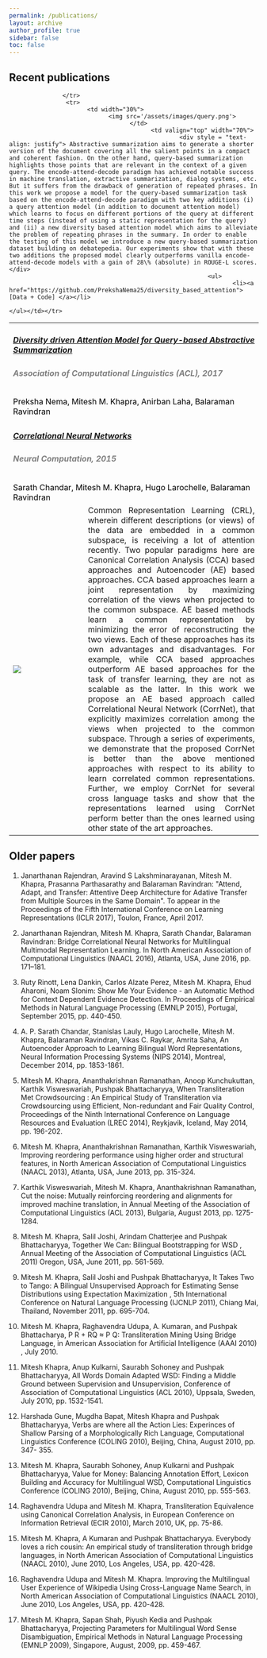```yaml
---
permalink: /publications/
layout: archive 
author_profile: true
sidebar: false
toc: false 
---
```


## Recent publications
<table width="100%" align="center" border="0" cellspacing="0">
 <tr>
   <td width ="100%" colspan="2">
       <a href="https://arxiv.org/abs/1704.08300"><h5>Diversity driven Attention Model for Query-based Abstractive Summarization</h5></a><font color="grey"><h6><i><b> Association of Computational Linguistics (ACL), 2017</b></i></h6></font>
	      <font color="black"> Preksha Nema, Mitesh M. Khapra, Anirban Laha, Balaraman Ravindran </font>
		      </td>
			    
				   </tr>
				    <tr>
					      <td width="30%">
						        <img src='/assets/images/query.png'>         
								      </td>
									        <td valign="top" width="70%"> 
											        <div style = "text-align: justify"> Abstractive summarization aims to generate a shorter version of the document covering all the salient points in a compact and coherent fashion. On the other hand, query-based summarization highlights those points that are relevant in the context of a given query. The encode-attend-decode paradigm has achieved notable success in machine translation, extractive summarization, dialog systems, etc. But it suffers from the drawback of generation of repeated phrases. In this work we propose a model for the query-based summarization task based on the encode-attend-decode paradigm with two key additions (i) a query attention model (in addition to document attention model) which learns to focus on different portions of the query at different time steps (instead of using a static representation for the query) and (ii) a new diversity based attention model which aims to alleviate the problem of repeating phrases in the summary. In order to enable the testing of this model we introduce a new query-based summarization dataset building on debatepedia. Our experiments show that with these two additions the proposed model clearly outperforms vanilla encode-attend-decode models with a gain of 28\% (absolute) in ROUGE-L scores.</div>
													        <ul>
															       <li><a href="https://github.com/PrekshaNema25/diversity_based_attention"> [Data + Code] </a></li>
																	        </ul></td></tr>

 <tr>
    <td width ="100%" colspan="2">
	       <a href="https://arxiv.org/abs/1504.07225"><h5>Correlational Neural Networks</h5></a><font color="grey"><h6><i><b> Neural Computation, 2015</b></i></h6></font><font color="black"> Sarath Chandar, Mitesh M. Khapra, Hugo Larochelle, Balaraman Ravindran </font>
   </td></tr>
<tr>
<td width="30%">
<img src='/assets/images/corrnet.png'>
</td> <td valign="top" width="70%">
		<div style = "text-align: justify"> Common Representation Learning (CRL), wherein different descriptions (or views) of the data are embedded in a common subspace, is receiving a lot of attention recently. Two popular paradigms here are Canonical Correlation Analysis (CCA) based approaches and Autoencoder (AE) based approaches. CCA based approaches learn a joint representation by maximizing correlation of the views when projected to the common subspace. AE based methods learn a common representation by minimizing the error of reconstructing the two views. Each of these approaches has its own advantages and disadvantages. For example, while CCA based approaches outperform AE based approaches for the task of transfer learning, they are not as scalable as the latter. In this work we propose an AE based approach called Correlational Neural Network (CorrNet), that explicitly maximizes correlation among the views when projected to the common subspace. Through a series of experiments, we demonstrate that the proposed CorrNet is better than the above mentioned approaches with respect to its ability to learn correlated common representations. Further, we employ CorrNet for several cross language tasks and show that the representations learned using CorrNet perform better than the ones learned using other state of the art approaches. </div>
</td></tr></table>


## Older papers
 1. Janarthanan Rajendran, Aravind S Lakshminarayanan, Mitesh M. Khapra, Prasanna Parthasarathy and Balaraman Ravindran: "Attend, Adapt, and Transfer: Attentive Deep Architecture for Adative Transfer from Multiple Sources in the Same Domain". To appear in the Proceedings of the Fifth International Conference on Learning Representations (ICLR 2017), Toulon, France, April 2017.

 2. Janarthanan Rajendran, Mitesh M. Khapra, Sarath Chandar, Balaraman Ravindran: Bridge Correlational Neural Networks for Multilingual Multimodal Representation Learning. In North American Association of Computational Linguistics (NAACL 2016), Atlanta, USA, June 2016, pp. 171–181.

 3. Ruty Rinott, Lena Dankin, Carlos Alzate Perez, Mitesh M. Khapra, Ehud Aharoni, Noam Slonim: Show Me Your Evidence - an Automatic Method for Context Dependent Evidence Detection. In Proceedings of Empirical Methods in Natural Language Processing (EMNLP 2015), Portugal, September 2015, pp. 440-450.

 4. A. P. Sarath Chandar, Stanislas Lauly, Hugo Larochelle, Mitesh M. Khapra, Balaraman Ravindran, Vikas C. Raykar, Amrita Saha, An Autoencoder Approach to Learning Bilingual Word Representations, Neural Information Processing Systems (NIPS 2014), Montreal, December 2014, pp. 1853-1861.

 5. Mitesh M. Khapra, Ananthakrishnan Ramanathan, Anoop Kunchukuttan, Karthik Visweswariah, Pushpak Bhattacharyya, When Transliteration Met Crowdsourcing : An Empirical Study of Transliteration via Crowdsourcing using Efficient, Non-redundant and Fair Quality Control, Proceedings of the Ninth International Conference on Language Resources and Evaluation (LREC 2014), Reykjavik, Iceland, May 2014, pp. 196-202.

 6. Mitesh M. Khapra, Ananthakrishnan Ramanathan, Karthik Visweswariah, Improving reordering performance using higher order and structural features, in North American Association of Computational Linguistics (NAACL 2013), Atlanta, USA, June 2013, pp. 315-324.

 7. Karthik Visweswariah, Mitesh M. Khapra, Ananthakrishnan Ramanathan, Cut the noise: Mutually reinforcing reordering and alignments for improved machine translation, in Annual Meeting of the Association of Computational Linguistics (ACL 2013), Bulgaria, August 2013, pp. 1275-1284.

 8. Mitesh M. Khapra, Salil Joshi, Arindam Chatterjee and Pushpak Bhattacharyya, Together We Can: Bilingual Bootstrapping for WSD , Annual Meeting of the Association of Computational Linguistics (ACL 2011) Oregon, USA, June 2011, pp. 561-569.

 9. Mitesh M. Khapra, Salil Joshi and Pushpak Bhattacharyya, It Takes Two to Tango: A Bilingual Unsupervised Approach for Estimating Sense Distributions using Expectation Maximization , 5th International Conference on Natural Language Processing (IJCNLP 2011), Chiang Mai, Thailand, November 2011, pp. 695-704.

 10. Mitesh M. Khapra, Raghavendra Udupa, A. Kumaran, and Pushpak Bhattacharya, P R + RQ ≈ P Q: Transliteration Mining Using Bridge Language, in American Association for Artificial Intelligence (AAAI 2010) , July 2010.

 11. Mitesh Khapra, Anup Kulkarni, Saurabh Sohoney and Pushpak Bhattacharyya, All Words Domain Adapted WSD: Finding a Middle Ground between Supervision and Unsupervision, Conference of Association of Computational Linguistics (ACL 2010), Uppsala, Sweden, July 2010, pp. 1532-1541.

 12. Harshada Gune, Mugdha Bapat, Mitesh Khapra and Pushpak Bhattacharyya, Verbs are where all the Action Lies: Experinces of Shallow Parsing of a Morphologically Rich Language, Computational Linguistics Conference (COLING 2010), Beijing, China, August 2010, pp. 347- 355.

 13. Mitesh M. Khapra, Saurabh Sohoney, Anup Kulkarni and Pushpak Bhattacharyya, Value for Money: Balancing Annotation Effort, Lexicon Building and Accuracy for Multilingual WSD, Computational Linguistics Conference (COLING 2010), Beijing, China, August 2010, pp. 555-563.

 14. Raghavendra Udupa and Mitesh M. Khapra, Transliteration Equivalence using Canonical Correlation Analysis, in European Conference on Information Retrieval (ECIR 2010), March 2010, UK, pp. 75-86.

 15. Mitesh M. Khapra, A Kumaran and Pushpak Bhattacharyya. Everybody loves a rich cousin: An empirical study of transliteration through bridge languages, in North American Association of Computational Linguistics (NAACL 2010), June 2010, Los Angeles, USA, pp. 420-428.

 16. Raghavendra Udupa and Mitesh M. Khapra. Improving the Multilingual User Experience of Wikipedia Using Cross-Language Name Search, in North American Association of Computational Linguistics (NAACL 2010), June 2010, Los Angeles, USA, pp. 420-428.

 17. Mitesh M. Khapra, Sapan Shah, Piyush Kedia and Pushpak Bhattacharyya, Projecting Parameters for Multilingual Word Sense Disambiguation, Empirical Methods in Natural Language Processing (EMNLP 2009), Singapore, August, 2009, pp. 459-467.
